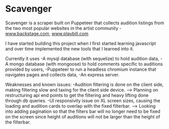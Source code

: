# Scavenger

Scavenger is a scraper built on Puppeteer that collects audition listings from the two most popular websites in the artist community - www.backstage.com, www.playbill.com

I have started building this project when I first started learning javascript and over time implemented the new tools that I learned into it. 

Currently it uses 
-A mysql database (with sequelize) to hold audition data, 
-A mongo database (with mongoose) to hold comments specific to auditions provided by users,
-Puppeteer to run a headless chromium instance that navigates pages and collects data,
-An express server.

Weaknesses and known issues:
-Audition filtering is done on the client side, making filtering slow and taxing for the client side device.
    --> Planning on restructuring api end points to get the filtering and heavy lifting done through db queries.
-UI responsivity issue on XL screen sizes, causing the loading and audition cards to overlap with the fixed filterbar.
    --> Looking into adding pagination so that the filters bar will no longer need to be fixed on the screen since height of auditions will not be larger than the height of the filterbar.